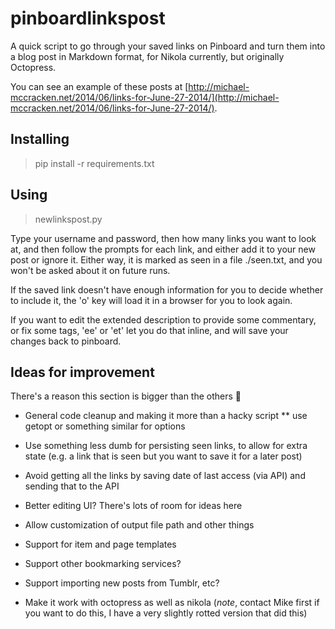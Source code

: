 pinboardlinkspost
=================

A quick script to go through your saved links on Pinboard and turn
them into a blog post in Markdown format, for Nikola currently, but
originally Octopress.

You can see an example of these posts at [http://michael-mccracken.net/2014/06/links-for-June-27-2014/](http://michael-mccracken.net/2014/06/links-for-June-27-2014/).


## Installing

  > pip install -r requirements.txt

## Using

  > newlinkspost.py

Type your username and password, then how many links you want to look at, and then follow the prompts for each link, and either add it to your new post or ignore it.
Either way, it is marked as seen in a file ./seen.txt, and you won't be asked about it on future runs.

If the saved link doesn't have enough information for you to decide whether to include it, the 'o' key will load it in a browser for you to look again.

If you want to edit the extended description to provide some commentary, or fix some tags, 'ee' or 'et' let you do that inline, and will save your changes back to pinboard.

## Ideas for improvement

There's a reason this section is bigger than the others :shrug:

* General code cleanup and making it more than a hacky script
** use getopt or something similar for options

* Use something less dumb for persisting seen links, to allow for extra state (e.g. a link that is seen but you want to save it for a later post)

* Avoid getting all the links by saving date of last access (via API) and sending that to the API

* Better editing UI? There's lots of room for ideas here

* Allow customization of output file path and other things

* Support for item and page templates

* Support other bookmarking services?

* Support importing new posts from Tumblr, etc?

* Make it work with octopress as well as nikola (*note*, contact Mike first if you want to do this, I have a very slightly rotted version that did this)